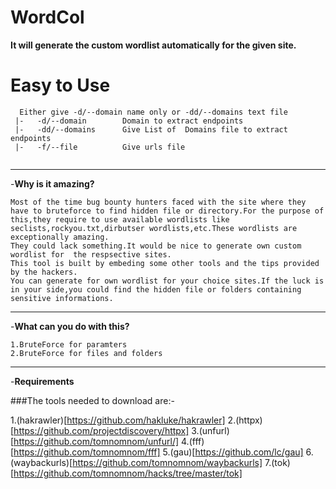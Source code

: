 # WordCol
**It will generate the custom wordlist automatically for the given site.**

# Easy to Use
```
  Either give -d/--domain name only or -dd/--domains text file
 |-   -d/--domain        Domain to extract endpoints
 |-   -dd/--domains      Give List of  Domains file to extract endpoints
 |-   -f/--file          Give urls file
 
 ```
 
___
-**Why is it amazing?**
```
Most of the time bug bounty hunters faced with the site where they have to bruteforce to find hidden file or directory.For the purpose of this,they require to use available wordlists like seclists,rockyou.txt,dirbutser wordlists,etc.These wordlists are exceptionally amazing.
They could lack something.It would be nice to generate own custom wordlist for  the respsective sites.
This tool is built by embeding some other tools and the tips provided by the hackers.
You can generate for own wordlist for your choice sites.If the luck is in your side,you could find the hidden file or folders containing sensitive informations.

```
___
-**What can you do with this?**
```
1.BruteForce for paramters
2.BruteForce for files and folders

```
___
-**Requirements**

###The tools needed to download  are:-

1.(hakrawler)[https://github.com/hakluke/hakrawler]
2.(httpx)[https://github.com/projectdiscovery/httpx]
3.(unfurl)[https://github.com/tomnomnom/unfurl/]
4.(fff)[https://github.com/tomnomnom/fff]
5.(gau)[https://github.com/lc/gau]
6.(waybackurls)[https://github.com/tomnomnom/waybackurls]
7.(tok)[https://github.com/tomnomnom/hacks/tree/master/tok]
